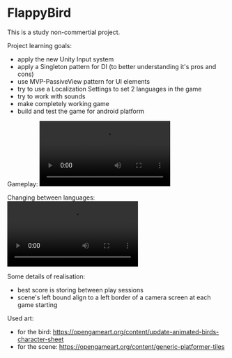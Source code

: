 # FlappyBird

This is a study non-commertial project.


Project learning goals:
- apply the new Unity Input system
- apply a Singleton pattern for DI (to better understanding it's pros and cons)
- use MVP-PassiveView pattern for UI elements
- try to use a Localization Settings to set 2 languages in the game
- try to work with sounds
- make completely working game
- build and test the game for android platform

Gameplay:
<video src="https://github.com/user-attachments/assets/9e5a77d4-f7cd-4ddd-b70e-5809b45af67a"></video>


Changing between languages:
<video src="https://github.com/user-attachments/assets/8b9e0931-aba5-412a-ba9c-3f9fbd88b178"></video>


Some details of realisation:
- best score is storing between play sessions
- scene's left bound align to a left border of a camera screen at each game starting


Used art:
- for the bird: https://opengameart.org/content/update-animated-birds-character-sheet
- for the scene: https://opengameart.org/content/generic-platformer-tiles
